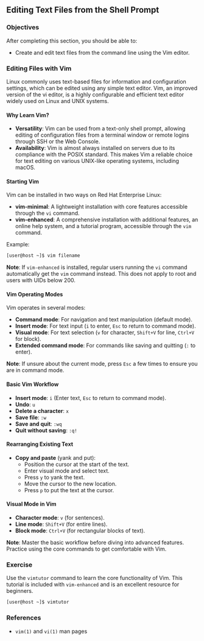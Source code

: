 ## Editing Text Files from the Shell Prompt

### Objectives
After completing this section, you should be able to:
- Create and edit text files from the command line using the Vim editor.

### Editing Files with Vim
Linux commonly uses text-based files for information and configuration settings, which can be edited using any simple text editor. Vim, an improved version of the vi editor, is a highly configurable and efficient text editor widely used on Linux and UNIX systems.

#### Why Learn Vim?
- **Versatility**: Vim can be used from a text-only shell prompt, allowing editing of configuration files from a terminal window or remote logins through SSH or the Web Console.
- **Availability**: Vim is almost always installed on servers due to its compliance with the POSIX standard. This makes Vim a reliable choice for text editing on various UNIX-like operating systems, including macOS.

#### Starting Vim
Vim can be installed in two ways on Red Hat Enterprise Linux:
- **vim-minimal**: A lightweight installation with core features accessible through the `vi` command.
- **vim-enhanced**: A comprehensive installation with additional features, an online help system, and a tutorial program, accessible through the `vim` command.

Example:
```bash
[user@host ~]$ vim filename
```

**Note**: If `vim-enhanced` is installed, regular users running the `vi` command automatically get the `vim` command instead. This does not apply to root and users with UIDs below 200.

#### Vim Operating Modes
Vim operates in several modes:
- **Command mode**: For navigation and text manipulation (default mode).
- **Insert mode**: For text input (`i` to enter, `Esc` to return to command mode).
- **Visual mode**: For text selection (`v` for character, `Shift+V` for line, `Ctrl+V` for block).
- **Extended command mode**: For commands like saving and quitting (`:` to enter).

**Note**: If unsure about the current mode, press `Esc` a few times to ensure you are in command mode.

#### Basic Vim Workflow
- **Insert mode**: `i` (Enter text, `Esc` to return to command mode).
- **Undo**: `u`
- **Delete a character**: `x`
- **Save file**: `:w`
- **Save and quit**: `:wq`
- **Quit without saving**: `:q!`

#### Rearranging Existing Text
- **Copy and paste** (yank and put):
  - Position the cursor at the start of the text.
  - Enter visual mode and select text.
  - Press `y` to yank the text.
  - Move the cursor to the new location.
  - Press `p` to put the text at the cursor.

#### Visual Mode in Vim
- **Character mode**: `v` (for sentences).
- **Line mode**: `Shift+V` (for entire lines).
- **Block mode**: `Ctrl+V` (for rectangular blocks of text).

**Note**: Master the basic workflow before diving into advanced features. Practice using the core commands to get comfortable with Vim.

### Exercise
Use the `vimtutor` command to learn the core functionality of Vim. This tutorial is included with `vim-enhanced` and is an excellent resource for beginners.

```bash
[user@host ~]$ vimtutor
```

### References
- `vim(1)` and `vi(1)` man pages
